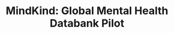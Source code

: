 ---
actor_responsible: trusted researchers
airtable_createdTime: '2022-05-03T12:57:38.000Z'
airtable_id: recpc61HzaBLdJhOQ
collective_focus: "The project has set up panels of young people with lived experience
  of depression and anxiety in three countries. \n\nPanels have been given formal
  decision making responsibilities in the project. \n\nThe MindKind pilot for the
  project has sought to explore what data people are happy sharing or not."
components_link:
- mindkind-young-people-s-advisory-group
- mindkind-professional-youth-advisor
- mindkind-global-youth-panel
- mindkind-international-youth-panel
- mindkind-data-use-advisory-group
- mindkind-randomised-control-trial
- mindkind-deliberative-democracy-sessions
data_cycle_tag:
- design
- collection
- sharing
- analysis
- re-use
- use
data_governed: Longitudinal data, giving insight into what helps prevent or treat
  anxiety and depression in young people. The data may be biological or behavioural.
  The data covers people aged 14 - 24.
data_subject: mental health
data_types_tag:
- Mental health data
end_year: '2022'
evaluation_details: "The final report provides in-depth reflections on the practical
  implementation of the study's governance structure, covering power dynamics in an
  international team, supporting and integrating youth advisors and advisory groups,
  and external expert advisors. \n\nA mid-project governance survey found \"broad
  agreement among respondents that youth feedback was benefiting the project in meaningful
  ways\".\n\nReflections on the deliberative component of the project highlight where
  the design of materials facilitated understanding and dialogue, and some of the
  challenges in translating complex data topics into accessible language, particularly
  working across different national boundaries, and with participants with different
  levels of English as a first language."
framing_method_tag:
- Deliberative and dialogic process
- Co-design
governance_issues_description: 'Data should be available to researchers globally:
  with a need to balance privacy concerns with open science practice.


  The project needs a diversity of participants - including collecting data across
  geographical and cultural boundaries.


  The participants contributing data have lived experience of mental health challenges.'
impact_photo:
- /assets/pdg/mindkind-global-mental-health-databank-pilot-impact photo sug.jpg
impact_photo_credit: '[Felicia Buitenwerf](https://unsplash.com/pt-br/@iamfelicia)'
initiative_status: carried out
issue_photo:
- /assets/pdg/mindkind-global-mental-health-databank-pilot-issue photo.jpg
issue_photo_credit: '[Eric Ward](https://unsplash.com/pt-br/@ericjamesward)'
lead_organisation: Wellcome Trust
lense: both individual and collective data governance lenses
link: https://wellcome.org/reports/mindkind-global-youth-data
location_link:
- missing-item
- missing-item
- missing-item
objectives_tag:
- Governance / co-governance
- Consultation
organisation_link:
- wellcome-trust
- sage-bionetworks
our_takeaway: The MindKind project report provides a wealth of practical learning
  on embedding affected communities into the governance of a data project, and demonstrates
  ways to make complex issues of health data governance accessible through careful
  design and testing of materials for deliberative dialogue.
outcomes_tag: informed decision making
participant_group: youth aged 14 - 24 with lived experience of mental health
primary_method_link:
- randomised-control-trial
- deliberative-forum
problem_and_purpose: "Remote mobile phone-based data collection offers a key opportunity
  to better understand lived experience of mental health. However, participation in
  app-based remote studies often drops off quickly. \n\nThe MindKind project hypothesised
  that \"young peoples’ willingness to participate in digital research is influenced
  by their ability to be involved in how their data is collected, shared, and used.\"
  [1] The MindKind project put the voice of young people with lived experience of
  mental health challenges at the heart of work to design and test the feasibility
  of a Global Mental Health Databank. \n<!--more-->\n## Background History and Context\nWellcome
  trust commissioned Sage Bionetworks (Sage) to carry out feasibility tests and prototype
  a global mental health databank (GMHD) to capture rich, longitudinal, electronically-derived
  data from young people with a focus on mental health, and to support research into
  the approaches, treatments, and interventions that may be relevant to anxiety or
  depression in 14-24 year olds."
process_description: "The project placed a focus on understanding appropriate models
  of data governance. The research project addressed the question of \"How do we create
  a data governance structure that gives real voice to youth?\" and worked with an
  initial set of principles:\n\n- \"Those banking their data shall have a high degree
  of involvement in decisions about the use of data and opportunities to act as citizen
  scientists. \n- The data collected shall be made readily accessible to a wide range
  of researchers under conditions that protect the privacy of research participants
  to the extent agreed upon by those banking their data and consistent with any legal
  requirements. \n- To support cutting-edge scientific research, there shall be sufficient
  ongoing engagement with those banking their data and with those who might analyse
  it to answer important research questions.\"\n<!--more-->\nWorking across three
  countries (India, South Africa, and the UK), the project established national Young
  People's Advisory Group (YPAG), and had a Professional Youth Advisor (PYA) working
  with each team, as well as a Global Youth Panel, and ad-hoc International Youth
  Panel. \nA Data Usability Advisory Group (DAUG) was also formed, bringing together
  researchers who may use the databank in their research, and to provide guidance
  on the usability of data collected. \nThese groups were consulted on potential data
  collection and governance strategies, with input used to design models for how potential
  youth contributors of data might engage with data governance through the project's
  platform and app. \nThese models were evaluated through a quantitative study, using
  a Randomised Control Trial design, and through a two-stage deliberative dialogue
  process exploring qualitative perspectives in each of the study countries."
sources_link:
- mindkind-final-report
- mindkind-project-launch-blog-post
- mindkind-a-mixed-methods-protocol-for-the-feasibility-of-global-digital-mental-health-studies-in-young-people
- mindkind-study-launch-presentation
start_year: '2020'
status: Stage 1
table: cases
theme_tag:
- Health
title: 'MindKind: Global Mental Health Databank Pilot'
two_line_summary: "The MindKind project put the voice of young people with lived experience
  of mental health challenges at the heart of work to design and test the feasibility
  of a Global Mental Health Databank. \n\nWorking across three countries, the project
  involved youth advisors, young people's advisory panels, deliberative workshops
  and a randomised control trial to explore attitudes towards different models for
  governing collection and sharing of sensitive mental health data."
whats_changed: "The results of this engagement were used to produce an assessment
  against four ‘Go/No-go’ criteria, resulting in a judgement that the project was
  viable against ‘data governance and ethics’ and ‘data specification and structure’
  criteria, uncertain against criteria on engagement levels, and raising a ‘Stop’
  flag against ‘funding sustainability’ due to concerns about commercialisation of
  young people’s mental health data. \n\nFindings were also written up as a ‘data
  governance specification’ to be used in the design of any future stages of the databank
  development.\n\nAs of December 2022 we have not found evidence on the next steps
  of the Databank project, and how MindKind ultimately changes final project design
  or delivery."
---